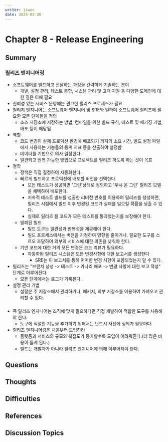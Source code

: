 ```yaml
---
writer: jiwon
date: 2025-03-30
---
```


# Chapter 8 - Release Engineering

## Summary

### 릴리즈 엔지니어링

- 소프트웨어를 빌드하고 전달하는 과정을 간략하게 기술하는 분야
  - 개발, 설정 관리, 테스트 통합, 시스템 관리 및 고객 지원 등 다양한 도메인에 대한 깊은 이해 필요
- 신뢰성 있는 서비스 운영에는 견고한 릴리즈 프로세스가 필요
- 릴리지 엔지니어는 소프트웨어 엔지니어 및 SRE와 일하며 소프트웨어 릴리즈에 필요한 모든 단계들을 정의
  - 소스 저장소에 저장하는 방법, 컴파일을 위한 빌드 규칙, 테스트 및 패키징 기법, 배포 등이 해당됨
- 역할
  - 코드 변경이 실제 프로덕션 환경에 배포되기 까지의 소요 시간, 빌드 설정 파일에서 사용하는 기능들의 통계 지표 등을 산출하여 설정함
  - 데이터를 기반으로 의사 결정한다.
  - 일관되고 반복 가능한 방법으로 프로젝트를 릴리즈 하도록 하는 것이 목표
- 철학
  - 정책은 직접 결정하여 자동화한다.
  - 빠르게 빌드하고 프로덕션에 배포할 버전을 선택한다.
    - 모든 테스트가 성공하면 '그린'상태로 정의하고 '푸시 온 그린' 릴리즈 모델을 채택하여 배포한다.
    - 지속적 테스트 빌드를 성공한 리비전 번호를 이용하여 릴리즈를 생성하면, 릴리즈 시점에서 빌드 이후 변경된 코드가 실패를 일으킬 확률을 낮출 수 있다.
    - 실제로 릴리즈 될 코드가 모든 테스트를 통과했는지를 보장해야 한다.
  - 빌폐된 빌드
    - 빌드 도구는 일관성과 반복성을 제공해야 한다.
    - 빌드 프로세스에서는 버전을 지정하여 영향을 줄이거나, 필요한 도구를 스르오 조달하여 외부의 서비스에 대한 의존을 낮춰야 한다.
  - 기반 코드에 대한 거의 모든 변경은 코드 리뷰가 필요하다.
    - 자동화된 릴리즈 시스템은 모든 변경사항에 대한 보고서를 생성한다
      - SRE는 이 보고서를 통해 어떠한 변경 사항이 포함되었는지 알 수 있다.
- 릴리즈는 "브랜치 상성 -> 테스트 -> 카나리 배포 -> 변경 사항에 대한 보고 작성" 단계로 이루어진다.
  - 모든 단계에서는 로그가 기록된다.
- 설정 관리 기법
  - 설정은 주 저장소에서 관리하거나, 패키지, 외부 저장소를 이용하여 가져오고 관리할 수 있다.

###

- 즉 릴리즈 엔지니어는 조직에 맞게 필요하다면 직접 개발하여 적합한 도구를 사용해야 한다.
  - 도구에 적절한 기능을 추가하기 위해서는 반드시 사전에 정의가 필요하다.
- 릴리즈 엔지니어링은 처음부터 도입하라
  - 플랫폼과 서비스의 규모와 복잡도가 증가할수록 도입이 어려워진다.(더 많은 비용이 들게 된다.)
  - 빌드는 개발자가 아니라 릴리즈 엔지니어에 의해 이루어져야 한다.

## Questions

## Thoughts


## Difficulties


## References
<!-- 추가 찾아본 레퍼런스 -->

## Discussion Topics
<!-- 다른 사람의 의견이 궁금한 부분 -->